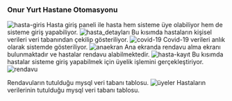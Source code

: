 ### Onur Yurt Hastane Otomasyonu
![hasta-giris](https://user-images.githubusercontent.com/57957917/126913443-21446ada-2324-4e60-a742-2a083dce0f21.png)
Hasta giriş paneli ile hasta hem sisteme üye olabiliyor hem de sisteme giriş yapabiliyor.
![hasta_detayları](https://user-images.githubusercontent.com/57957917/126913457-d2243eff-efa3-4ab0-acce-0bcb6a493751.png)
Bu kısımda hastaların kişisel verileri veri tabanından çekilip gösteriliyor.
![covid-19](https://user-images.githubusercontent.com/57957917/126913460-42d1932e-1012-4467-b805-6f17cd04d085.png)
Covid-19 verileri anlık olarak sistemde gösteriliyor.
![anaekran](https://user-images.githubusercontent.com/57957917/126913477-939f929b-a77f-4508-a87f-630d4f7c64e3.png)
Ana ekranda rendavu alma ekranı bulunmaktadır ve hastalar rendavu alabilmektedir.
![hasta-kayıt](https://user-images.githubusercontent.com/57957917/126913488-b054eae9-e1b6-4718-b6c8-58b8c8cbd16e.png)
Bu kısımda hastalar sisteme giriş yapabilmek için üyelik işlemini gerçekleştiriyor.
![rendavu](https://user-images.githubusercontent.com/57957917/126913491-61813ea2-7096-48be-9f03-8e19754d25c1.png)

Rendavuların tutulduğu mysql veri tabanı tablosu.
![üyeler](https://user-images.githubusercontent.com/57957917/126913494-8d6c05d6-9338-4caa-accd-4f5f0bdb0c66.png)
Hastaların verilerinin tutulduğu mysql veri tabanı tablosu.


